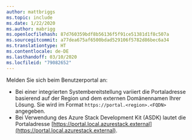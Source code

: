 ```yaml
---
author: mattbriggs
ms.topic: include
ms.date: 1/22/2020
ms.author: mabrigg
ms.openlocfilehash: 87d760359bdf8b56136f5f91ce51381d1f8c507a
ms.sourcegitcommit: a77dea675af6500bdad529106f5782d86bec6a34
ms.translationtype: HT
ms.contentlocale: de-DE
ms.lasthandoff: 03/10/2020
ms.locfileid: "79082652"
---
```

Melden Sie sich beim Benutzerportal an: 

* Bei einer integrierten Systembereitstellung variiert die Portaladresse basierend auf der Region und dem externen Domänennamen Ihrer Lösung. Sie wird im Format `https://portal.<region>.<FQDN>` angegeben.
* Bei Verwendung des Azure Stack Development Kit (ASDK) lautet die Portaladresse [https://portal.local.azurestack.external](https://portal.local.azurestack.external).